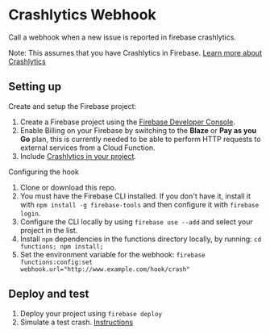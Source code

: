 # Crashlytics Webhook

Call a webhook when a new issue is reported in firebase crashlytics.

Note: This assumes that you have Crashlytics in Firebase. [Learn more about Crashlytics](https://firebase.google.com/docs/crashlytics/)

## Setting up

 Create and setup the Firebase project:
  1. Create a Firebase project using the [Firebase Developer Console](https://console.firebase.google.com).
  1. Enable Billing on your Firebase by switching to the **Blaze** or **Pay as you Go** plan, this is currently needed to be able to perform HTTP requests to external services from a Cloud Function.
  1. Include [Crashlytics in your project](https://firebase.google.com/docs/crashlytics/get-started).

 Configuring the hook
  1. Clone or download this repo.
  1. You must have the Firebase CLI installed. If you don't have it, install it with `npm install -g firebase-tools` and then configure it with `firebase login`.
  1. Configure the CLI locally by using `firebase use --add` and select your project in the list.
  1. Install `npm` dependencies in the functions directory locally, by running: `cd functions; npm install;`
  1. Set the environment variable for the webhook: `firebase functions:config:set webhook.url="http://www.example.com/hook/crash"`

## Deploy and test

 1. Deploy your project using `firebase deploy`
 1. Simulate a test crash. [Instructions](https://firebase.google.com/docs/crashlytics/force-a-crash)
